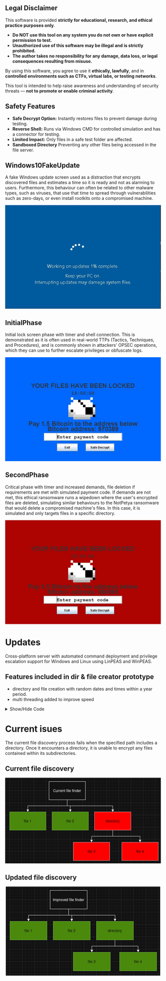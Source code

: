 ## Legal Disclaimer

This software is provided **strictly for educational, research, and ethical practice purposes only**.

-  **Do NOT use this tool on any system you do not own or have explicit permission to test.**
-  **Unauthorized use of this software may be illegal and is strictly prohibited.**
-  **The author takes no responsibility for any damage, data loss, or legal consequences resulting from misuse.**

By using this software, you agree to use it **ethically, lawfully**, and in **controlled environments such as CTFs, virtual labs, or testing networks**.

This tool is intended to help raise awareness and understanding of security threats — **not to promote or enable criminal activity**.

## Safety Features

- **Safe Decrypt Option:** Instantly restores files to prevent damage during testing.  
- **Reverse Shell:** Runs via Windows CMD for controlled simulation and has a connector for testing.  
- **Limited Impact:** Only files in a safe test folder are affected.
- **Sandboxed Directory** Preventing any other files being accessed in the file server.

## Windows10FakeUpdate  
A fake Windows update screen used as a distraction that encrypts discovered files and estimates a time so it is ready and not as alarming to users. Furthermore, this behaviour can often be related to other malware types, such as viruses, that use that time to spread through vulnerabilities such as zero-days, or even install rootkits onto a compromised machine.

<p align="center">
  <img src="images/Windows10FakeUpdate.JPG" alt="WindowsFakeUpdate" />
</p>

## InitialPhase  
Initial lock screen phase with timer and shell connection. This is demonstrated as it is often used in real-world TTPs (Tactics, Techniques, and Procedures), and is commonly shown in attackers' OPSEC operations, which they can use to further escalate privileges or obfuscate logs.

<p align="center">
  <img src="images/FileLocker_BluePhase.JPG" alt="FirstPhase" />
</p>

## SecondPhase  
Critical phase with timer and increased demands, file deletion if requirements are met with simulated payment code. If demands are not met, this ethical ransomware runs a wipedown where the user's encrypted files are deleted, simulating similar behaviours to the NotPetya ransomware that would delete a compromised machine's files. In this case, it is simulated and only targets files in a specific directory.  

<p align="center">
  <img src="images/FileLocker_RedPhase.JPG" alt="SecondPhase" />
</p>

# Updates
Cross-platform server with automated command deployment and privilege escalation support for Windows and Linux using LinPEAS and WinPEAS.

## Features included in dir & file creator prototype

- directory and file creation with random dates and times within a year period.
- multi threading added to improve speed
<details>
<summary>Show/Hide Code</summary>

```java

//Disclamer!
//To prevent any harm to your machine use this code in a safe/testing environment only.
//I do not take any liability for the codes use.

//Usage
//Only run this code in compliance with local laws and on systems you own or are authorized to

import java.io.FileOutputStream;
import java.io.IOException;
import java.nio.file.*;
import java.nio.file.attribute.BasicFileAttributeView;
import java.nio.file.attribute.FileTime;
import java.time.Instant;
import java.util.Random;

public class DistractionFileCreator {

// Write random bytes into a file to mimic encrypted content

public static void writeRandomBytes(Path file, int minBlocks, int maxBlocks) throws IOException {

    Random random = new Random();

    int blocks = random.nextInt(maxBlocks - minBlocks + 1) + minBlocks;

    try (FileOutputStream fos = new FileOutputStream(file.toFile())) {

        for (int i = 0; i < blocks; i++) {

            byte[] randomBytes = new byte[64]; // 64 bytes per block

            random.nextBytes(randomBytes);

            fos.write(randomBytes);

        }

    }

}

// Set random file creation/modification times

private static void setRandomFileTime(Path path) throws Exception {

    Random random = new Random();

    FileTime randomTime = FileTime.from(

            Instant.now().minusSeconds(random.nextInt(60 * 60 * 24 * 365))

    );

    BasicFileAttributeView view = Files.getFileAttributeView(path, BasicFileAttributeView.class);
    view.setTimes(randomTime, randomTime, randomTime);

}
public static void shutdown() {
    System.out.println("Process complete!");

    System.exit(0);

}

public static void DirectoryCreator() {
    Random rand = new Random();

    for (int rp = 0; rp < 15; rp++) {

        // Safe characters for Windows folder names
        String dirChars = "abcdefghijklmnopqrstuvwxyzABCDEFGHIJKLMNOPQRSTUVWXYZ0123456789";

        StringBuilder name = new StringBuilder();

        for (int i = 0; i < 16; i++) {

            name.append(dirChars.charAt(rand.nextInt(dirChars.length())));

        }

        Path path = Paths.get(name + ".encrypted");

        try {

            Files.createDirectory(path);

            System.out.println("Directory created: " + path);

            setRandomFileTime(path);

            int fnum = rand.nextInt(20); // number of files per directory

            for (int frp = 0; frp < fnum; frp++) {

                // Generate safe file name

                StringBuilder fileName = new StringBuilder();

                for (int i = 0; i < 16; i++) {

                    fileName.append(dirChars.charAt(rand.nextInt(dirChars.length())));

                }

                fileName.append(".encrypted");

                Path testFile = Paths.get(path.toString(), fileName.toString());
                Files.createFile(testFile);
                setRandomFileTime(testFile);
                System.out.println("File created: " + testFile);
                // Fill the file with random bytes
                writeRandomBytes(testFile, 5, 30); // 5-30 blocks of 64 bytes
            }
        } catch (Exception e) {
            System.out.println("Error: " + e);
        }
    }
    shutdown();
}
public static void main(String[] args) {
    DirectoryCreator();
}
}  

```
</details> 

# Current isues
The current file discovery process fails when the specified path includes a directory. Once it encounters a directory, it is unable to encrypt any files contained within its subdirectories.

## Current file discovery
<p align="center">
  <img src="images/Diagrams/CurrentFileDiscoverer.png" alt="CurrentFileDiscovery" />
</p>

## Updated file discovery

<p align="center">
  <img src="images/Diagrams/ImprovedFileDiscoverer.png" alt="UpdatedFileDiscovery" />
</p>
